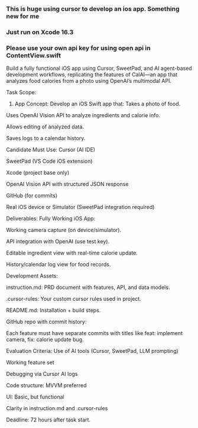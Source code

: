 ### This is huge using cursor to develop an ios app. Something new for me
### Just run on Xcode 16.3
### Please use your own api key for using open api in ContentView.swift

Build a fully functional iOS app using Cursor, SweetPad, and AI agent-based development workflows, replicating the features of CalAI—an app that analyzes food calories from a photo using OpenAI’s multimodal API.

Task Scope:
1. App Concept:
Develop an iOS Swift app that:
Takes a photo of food.


Uses OpenAI Vision API to analyze ingredients and calorie info.


Allows editing of analyzed data.


Saves logs to a calendar history.



Candidate Must Use:
Cursor (AI IDE)


SweetPad (VS Code iOS extension)


Xcode (project base only)


OpenAI Vision API with structured JSON response


GitHub (for commits)


Real iOS device or Simulator (SweetPad integration required)



Deliverables:
Fully Working iOS App:


Working camera capture (on device/simulator).


API integration with OpenAI (use test key).


Editable ingredient view with real-time calorie update.


History/calendar log view for food records.


Development Assets:


instruction.md: PRD document with features, API, and data models.


.cursor-rules: Your custom cursor rules used in project.


README.md: Installation + build steps.


GitHub repo with commit history:


Each feature must have separate commits with titles like feat: implement camera, fix: calorie update bug.



Evaluation Criteria:
Use of AI tools (Cursor, SweetPad, LLM prompting)


Working feature set


Debugging via Cursor AI logs


Code structure: MVVM preferred


UI: Basic, but functional


Clarity in instruction.md and .cursor-rules



Deadline:
72 hours after task start.


